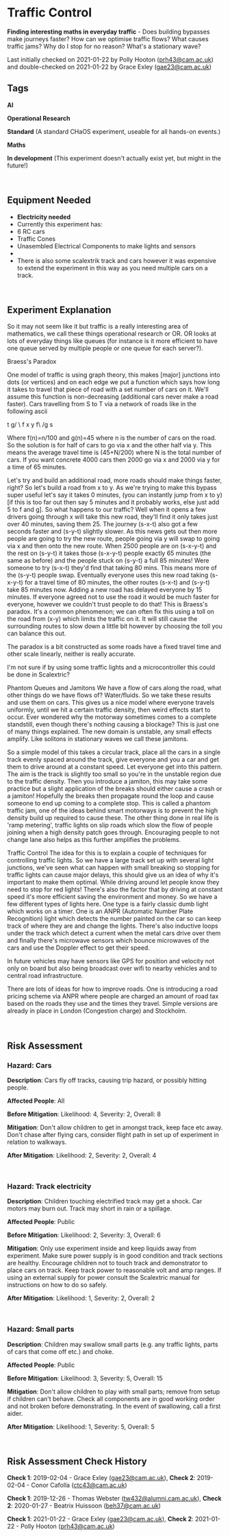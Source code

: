 # Traffic Control

**Finding interesting maths in everyday traffic** - Does building bypasses make journeys faster? How can we optimise traffic flows? What causes traffic jams? Why do I stop for no reason? What's a stationary wave?

Last initially checked on 2021-01-22 by Polly Hooton (prh43@cam.ac.uk) and double-checked on 2021-01-22 by Grace Exley (gae23@cam.ac.uk)

## Tags
<!--- Start Tags (DO NOT REMOVE THIS COMMENT) --->

**AI**

**Operational Research**

**Standard** (A standard CHaOS experiment, useable for all hands-on events.)

**Maths**

**In development** (This experiment doesn't actually exist yet, but might in the future!)
<!--- End Tags (DO NOT REMOVE THIS COMMENT) --->

<br/>

## Equipment Needed 
- **Electricity needed**
- Currently this experiment has:
- 6 RC cars
- Traffic Cones
- Unasembled Electrical Components to make lights and sensors
- 
- There is also some scalextrik track and cars however it was expensive to extend the experiment in this way as you need multiple cars on a track.

<br/>

## Experiment Explanation 

So it may not seem like it but traffic is a really interesting area of mathematics, we call these things operational research or OR. OR looks at lots of everyday things like queues (for instance is it more efficient to have one queue served by multiple people or one queue for each server?).

Braess's Paradox

One model of traffic is using graph theory, this makes [major] junctions into dots (or vertices) and on each edge we put a function which says how long it takes to travel that piece of road with a set number of cars on it. We'll assume this function is non-decreasing (additional cars never make a road faster). Cars travelling from S to T via a network of roads like in the following ascii

 t
g/ \ f 
x y 
f\ /g
 s

Where f(n)=n/100 and g(n)=45 where n is the number of cars on the road. So the solution is for half of cars to go via x and the other half via y. This means the average travel time is (45+N/200) where N is the total number of cars. If you want concrete 4000 cars then 2000 go via x and 2000 via y for a time of 65 minutes. 

Let's try and build an additional road, more roads should make things faster, right? So let's build a road from x to y. As we're trying to make this bypass super useful let's say it takes 0 minutes, (you can instantly jump from x to y) [if this is too far out then say 5 minutes and it probably works, else just add 5 to f and g]. So what happens to our traffic? Well when it opens a few drivers going through x will take this new road, they'll find it only takes just over 40 minutes, saving them 25. The journey (s-x-t) also got a few seconds faster and (s-y-t) slightly slower. As this news gets out then more people are going to try the new route, people going via y will swap to going via x and then onto the new route. When 2500 people are on (s-x-y-t) and the rest on (s-y-t) it takes those (s-x-y-t) people exactly 65 minutes (the same as before) and the people stuck on (s-y-t) a full 85 minutes! Were someone to try (s-x-t) they'd find that taking 80 mins. This means more of the (s-y-t) people swap. Eventually everyone uses this new road taking (s-x-y-t) for a travel time of 80 minutes, the other routes (s-x-t) and (s-y-t) take 85 minutes now. Adding a new road has delayed everyone by 15 minutes. If everyone agreed not to use the road it would be much faster for everyone, however we couldn't trust people to do that! This is Braess's paradox. It's a common phenomenon; we can often fix this using a toll on the road from (x-y) which limits the traffic on it. It will still cause the surrounding routes to slow down a little bit however by choosing the toll you can balance this out.

The paradox is a bit constructed as some roads have a fixed travel time and other scale linearly, neither is really accurate.

I'm not sure if by using some traffic lights and a microcontroller this could be done in Scalextric?

Phantom Queues and Jamitons
We have a flow of cars along the road, what other things do we have flows of? Water/fluids. So we take these results and use them on cars. This gives us a nice model where everyone travels uniformly, until we hit a certain traffic density, then weird effects start to occur. Ever wondered why the motorway sometimes comes to a complete standstill, even though there's nothing causing a blockage? This is just one of many things explained. The new domain is unstable, any small effects amplify. Like solitons in stationary waves we call these jamitons.

So a simple model of this takes a circular track, place all the cars in a single track evenly spaced around the track, give everyone and you a car and get them to drive around at a constant speed. Let everyone get into this pattern. The aim is the track is slightly too small so you're in the unstable region due to the traffic density. Then you introduce a jamiton, this may take some practice but a slight application of the breaks should either cause a crash or a jamiton! Hopefully the breaks then propagate round the loop and cause someone to end up coming to a complete stop. This is called a phantom traffic jam, one of the ideas behind smart motorways is to prevent the high density build up required to cause these.
The other thing done in real life is 'ramp metering', traffic lights on slip roads which slow the flow of people joining when a high density patch goes through. Encouraging people to not change lane also helps as this further amplifies the problems.

Traffic Control
The idea for this is to explain a couple of techniques for controlling traffic lights. So we have a large track set up with several light junctions, we've seen what can happen with small breaking so stopping for traffic lights can cause major delays, this should give us an idea of why it's important to make them optimal. While driving around let people know they need to stop for red lights! There's also the factor that by driving at constant speed it's more efficient saving the environment and money.
So we have a few different types of lights here. One type is a fairly classic dumb light which works on a timer. One is an ANPR (Automatic Number Plate Recognition) light which detects the number painted on the car so can keep track of where they are and change the lights. There's also inductive loops under the track which detect a current when the metal cars drive over them and finally there's microwave sensors which bounce microwaves of the cars and use the Doppler effect to get their speed. 

In future vehicles may have sensors like GPS for position and velocity not only on board but also being broadcast over wifi to nearby vehicles and to central road infrastructure. 

There are lots of ideas for how to improve roads. One is introducing a road pricing scheme via ANPR where people are charged an amount of road tax based on the roads they use and the times they travel. Simple versions are already in place in London (Congestion charge) and Stockholm. 


<br/>

## Risk Assessment

### **Hazard**: Cars

**Description**: Cars fly off tracks, causing trip hazard, or possibly hitting people.

**Affected People**: All

**Before Mitigation**: Likelihood: 4, Severity: 2, Overall: 8

**Mitigation**: Don't allow children to get in amongst track, keep face etc away. Don't chase after flying cars, consider flight path in set up of experiment in relation to walkways.

**After Mitigation**: Likelihood: 2, Severity: 2, Overall: 4

<br/>

### **Hazard**: Track electricity

**Description**: Children touching electrified track may get a shock. Car motors may burn out. Track may short in rain or a spillage.

**Affected People**: Public

**Before Mitigation**: Likelihood: 2, Severity: 3, Overall: 6

**Mitigation**: Only use experiment inside and keep liquids away from experiment. Make sure power supply is in good condition and track sections are healthy. Encourage children not to touch track and demonstrator to place cars on track. Keep track power to reasonable volt and amp ranges. If using an external supply for power consult the Scalextric manual for instructions on how to do so safely.

**After Mitigation**: Likelihood: 1, Severity: 2, Overall: 2

<br/>

### **Hazard**: Small parts

**Description**: Children may swallow small parts (e.g. any traffic lights, parts of cars that come off etc.) and choke.

**Affected People**: Public

**Before Mitigation**: Likelihood: 3, Severity: 5, Overall: 15

**Mitigation**: Don't allow children to play with small parts; remove from setup if children can't behave. Check all components are in good working order and not broken before demonstrating. In the event of swallowing, call a first aider.

**After Mitigation**: Likelihood: 1, Severity: 5, Overall: 5

<br/>

## Risk Assessment Check History 

**Check 1**: 2019-02-04 - Grace Exley (gae23@cam.ac.uk), **Check 2**: 2019-02-04 - Conor Cafolla (ctc43@cam.ac.uk)

**Check 1**: 2019-12-26 - Thomas Webster (tw432@alumni.cam.ac.uk), **Check 2**: 2020-01-27 - Beatrix Huissoon (beh37@cam.ac.uk)

**Check 1**: 2021-01-22 - Grace Exley (gae23@cam.ac.uk), **Check 2**: 2021-01-22 - Polly Hooton (prh43@cam.ac.uk)